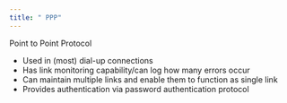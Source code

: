 ```yaml
---
title: " PPP"
--- 
```

Point to Point Protocol

- Used in (most) dial-up connections
- Has link monitoring capability/can log how many errors occur
- Can maintain multiple links and enable them to function as single link
- Provides authentication via password authentication protocol